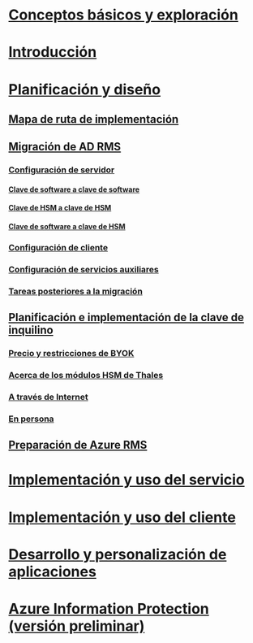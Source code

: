# [Conceptos básicos y exploración](/rights-management/understand-explore/azure-rights-management)
# [Introducción](/rights-management/get-started/requirements-azure-rms)
# [Planificación y diseño](deployment-roadmap.md)
## [Mapa de ruta de implementación](deployment-roadmap.md)
## [Migración de AD RMS](migrate-from-ad-rms-to-azure-rms.md)
### [Configuración de servidor](migrate-from-ad-rms-phase1.md)
#### [Clave de software a clave de software](migrate-softwarekey-to-softwarekey.md)
#### [Clave de HSM a clave de HSM](migrate-hsmkey-to-hsmkey.md)
#### [Clave de software a clave de HSM](migrate-softwarekey-to-hsmkey.md)
### [Configuración de cliente](migrate-from-ad-rms-phase2.md)
### [Configuración de servicios auxiliares](migrate-from-ad-rms-phase3.md)
### [Tareas posteriores a la migración](migrate-from-ad-rms-phase4.md)
## [Planificación e implementación de la clave de inquilino](plan-implement-tenant-key.md)
### [Precio y restricciones de BYOK](byok-price-restrictions.md)
### [Acerca de los módulos HSM de Thales](thales-hsm.md)
### [A través de Internet](generate-tenant-key-internet.md)
### [En persona](generate-tenant-key-in-person.md)
## [Preparación de Azure RMS](prepare.md)
# [Implementación y uso del servicio](/rights-management/deploy-use/activate-service)
# [Implementación y uso del cliente](/rights-management/rms-client/use-client)
# [Desarrollo y personalización de aplicaciones](/rights-management/develop/developers-guide)
# [Azure Information Protection (versión preliminar)](/rights-management/information-protection/what-is-information-protection)


<!--HONumber=Jul16_HO3-->


